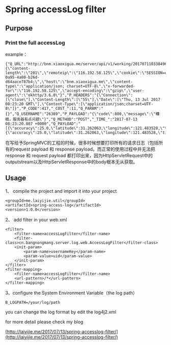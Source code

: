 # Spring accessLog filter

## Purpose


### Print the full accessLog

example：
	
	{"Q_URL":"http://bnm.xiaoxigua.me/server/api/v1/working/201707110338496382174971/points","_LOGGER_":"Access","Q_HEADERS":"{\"content-length\":\"201\",\"remoteip\":\"116.192.58.125\",\"cookie\":\"SESSION=ec8db250-0a95-4a80-b26d-d64aace787b4;\",\"host\":\"bnm.xiaoxigua.me\",\"content-type\":\"application/json; charset=UTF-8\",\"x-forwarded-for\":\"116.192.58.125\",\"accept-encoding\":\"gzip\",\"user-agent\":\"okhttp/3.6.0\"}","P_HEADERS":"{\"Connection\":[\"close\"],\"Content-Length\":[\"55\"],\"Date\":[\"Thu, 13 Jul 2017 08:23:20 GMT\"],\"Content-Type\":[\"application/json;charset=UTF-8\"]}","P_CODE":417,"_COST_":11,"Q_PARAM":"{}","Q_USERNAME":"26389","P_PAYLOAD":"{\"code\":800,\"message\":\"糟糕，服务器有点问题\"}","Q_METHOD":"POST","_TIME_":"2017-07-13 08:23:20.807 +0000","Q_PAYLOAD":"[{\"accuracy\":25.0,\"latitude\":31.262063,\"longitude\":121.483528,\"timestamp\":1499934195526,\"uid\":26392},{\"accuracy\":25.0,\"latitude\":31.262063,\"longitude\":121.483528,\"timestamp\":1499934200568,\"uid\":26392}]"}

在写给予SpringMVC的工程的时候，很多时候想要打印所有的请求日志（包括所有的request payload 和 response payload。而正常的使用过程中并无法把 response 和 request payload 都打印出来，因为HttpServletRequest中的outputstream以及HttpServletResponse中的body根本无从获取。


## Usage

1、 compile the project and import it into your project
	
	<groupId>me.laiyijie.util</groupId>
    <artifactId>spring-access-log</artifactId>
    <version>1.0.0</version>

2、 add filter in your web.xml 

	<filter>
        <filter-name>accessLogFilter</filter-name>
        <filter-class>cn.bangnongmang.server.log.web.AccessLogFilter</filter-class>
        <init-param>
            <param-name>usernameKey</param-name>
            <param-value>uid</param-value>
        </init-param>
    </filter>
    <filter-mapping>
        <filter-name>accessLogFilter</filter-name>
        <url-pattern>/*</url-pattern>
    </filter-mapping>

3、configure the System Environment Variable（the log path）

	B_LOGPATH=/your/log/path

you can change the log format by edit the log4j2.xml 
	

for more detail please check my blog

[http://laiyijie.me/2017/07/13/spring-accesslog-filter/](http://laiyijie.me/2017/07/13/spring-accesslog-filter/)